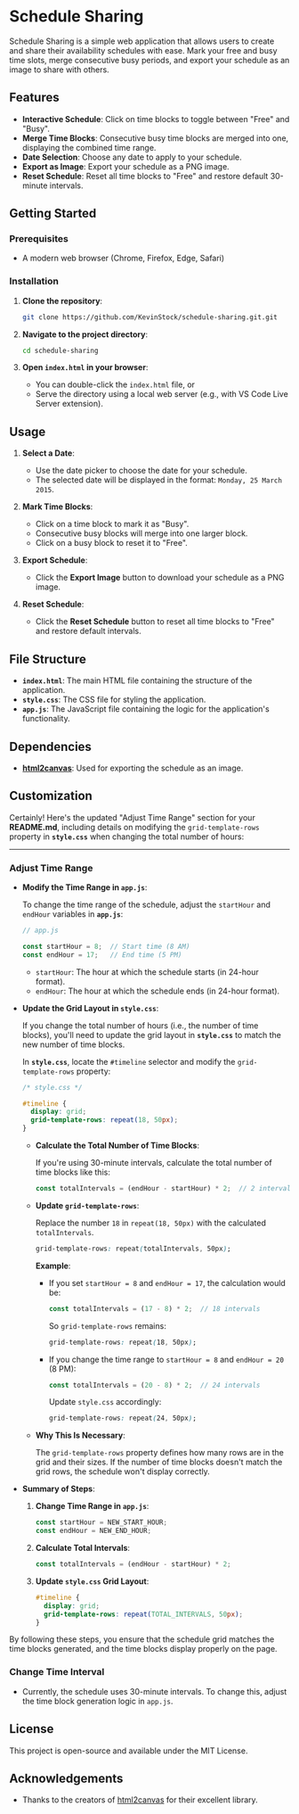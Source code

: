 # Schedule Sharing

Schedule Sharing is a simple web application that allows users to create and share their availability schedules with ease. Mark your free and busy time slots, merge consecutive busy periods, and export your schedule as an image to share with others.

## Features

- **Interactive Schedule**: Click on time blocks to toggle between "Free" and "Busy".
- **Merge Time Blocks**: Consecutive busy time blocks are merged into one, displaying the combined time range.
- **Date Selection**: Choose any date to apply to your schedule.
- **Export as Image**: Export your schedule as a PNG image.
- **Reset Schedule**: Reset all time blocks to "Free" and restore default 30-minute intervals.

## Getting Started

### Prerequisites

- A modern web browser (Chrome, Firefox, Edge, Safari)

### Installation

1. **Clone the repository**:

   ```bash
   git clone https://github.com/KevinStock/schedule-sharing.git.git
   ```

2. **Navigate to the project directory**:

   ```bash
   cd schedule-sharing
   ```

3. **Open `index.html` in your browser**:

   - You can double-click the `index.html` file, or
   - Serve the directory using a local web server (e.g., with VS Code Live Server extension).

## Usage

1. **Select a Date**:

   - Use the date picker to choose the date for your schedule.
   - The selected date will be displayed in the format: `Monday, 25 March 2015`.

2. **Mark Time Blocks**:

   - Click on a time block to mark it as "Busy".
   - Consecutive busy blocks will merge into one larger block.
   - Click on a busy block to reset it to "Free".

3. **Export Schedule**:

   - Click the **Export Image** button to download your schedule as a PNG image.

4. **Reset Schedule**:

   - Click the **Reset Schedule** button to reset all time blocks to "Free" and restore default intervals.

## File Structure

- **`index.html`**: The main HTML file containing the structure of the application.
- **`style.css`**: The CSS file for styling the application.
- **`app.js`**: The JavaScript file containing the logic for the application's functionality.

## Dependencies

- **[html2canvas](https://html2canvas.hertzen.com/)**: Used for exporting the schedule as an image.

## Customization

Certainly! Here's the updated "Adjust Time Range" section for your **README.md**, including details on modifying the `grid-template-rows` property in **`style.css`** when changing the total number of hours:

---

### Adjust Time Range

- **Modify the Time Range in `app.js`**:

  To change the time range of the schedule, adjust the `startHour` and `endHour` variables in **`app.js`**:

  ```javascript
  // app.js

  const startHour = 8;  // Start time (8 AM)
  const endHour = 17;   // End time (5 PM)
  ```

  - `startHour`: The hour at which the schedule starts (in 24-hour format).
  - `endHour`: The hour at which the schedule ends (in 24-hour format).

- **Update the Grid Layout in `style.css`**:

  If you change the total number of hours (i.e., the number of time blocks), you'll need to update the grid layout in **`style.css`** to match the new number of time blocks.

  In **`style.css`**, locate the `#timeline` selector and modify the `grid-template-rows` property:

  ```css
  /* style.css */

  #timeline {
    display: grid;
    grid-template-rows: repeat(18, 50px);
  }
  ```

  - **Calculate the Total Number of Time Blocks**:

    If you're using 30-minute intervals, calculate the total number of time blocks like this:

    ```javascript
    const totalIntervals = (endHour - startHour) * 2;  // 2 intervals per hour
    ```

  - **Update `grid-template-rows`**:

    Replace the number `18` in `repeat(18, 50px)` with the calculated `totalIntervals`.

    ```css
    grid-template-rows: repeat(totalIntervals, 50px);
    ```

    **Example**:

    - If you set `startHour = 8` and `endHour = 17`, the calculation would be:

      ```javascript
      const totalIntervals = (17 - 8) * 2;  // 18 intervals
      ```

      So `grid-template-rows` remains:

      ```css
      grid-template-rows: repeat(18, 50px);
      ```

    - If you change the time range to `startHour = 8` and `endHour = 20` (8 PM):

      ```javascript
      const totalIntervals = (20 - 8) * 2;  // 24 intervals
      ```

      Update `style.css` accordingly:

      ```css
      grid-template-rows: repeat(24, 50px);
      ```

  - **Why This Is Necessary**:

    The `grid-template-rows` property defines how many rows are in the grid and their sizes. If the number of time blocks doesn't match the grid rows, the schedule won't display correctly.

- **Summary of Steps**:

  1. **Change Time Range in `app.js`**:

     ```javascript
     const startHour = NEW_START_HOUR;
     const endHour = NEW_END_HOUR;
     ```

  2. **Calculate Total Intervals**:

     ```javascript
     const totalIntervals = (endHour - startHour) * 2;
     ```

  3. **Update `style.css` Grid Layout**:

     ```css
     #timeline {
       display: grid;
       grid-template-rows: repeat(TOTAL_INTERVALS, 50px);
     }
     ```

By following these steps, you ensure that the schedule grid matches the time blocks generated, and the time blocks display properly on the page.

### Change Time Interval

  - Currently, the schedule uses 30-minute intervals. To change this, adjust the time block generation logic in `app.js`.

## License

This project is open-source and available under the MIT License.

## Acknowledgements

- Thanks to the creators of [html2canvas](https://html2canvas.hertzen.com/) for their excellent library.